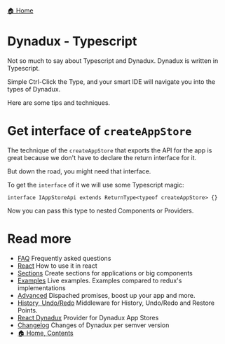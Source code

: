 [🏠 Home](../README.md)

# Dynadux - Typescript

Not so much to say about Typescript and Dynadux. Dynadux is written in Typescript. 

Simple Ctrl-Click the Type, and your smart IDE will navigate you into the types of Dynadux.

Here are some tips and techniques.

# Get interface of `createAppStore`

The technique of the `createAppStore` that exports the API for the app is great because we don't have to declare the return interface for it.

But down the road, you might need that interface. 

To get the `interface` of it we will use some Typescript magic:

`interface IAppStoreApi extends ReturnType<typeof createAppStore> {}`

Now you can pass this type to nested Components or Providers.

# Read more 

- [FAQ](./FAQ.md) Frequently asked questions
- [React](./React.md) How to use it in react
- [Sections](doc/API-Sections.md) Create sections for applications or big components
- [Examples](./Examples.md) Live examples. Examples compared to redux's implementations
- [Advanced](./Advanced.md) Dispached promises, boost up your app and more.
- [History, Undo/Redo](https://github.com/aneldev/dynadux-history-middleware) Middleware for History, Undo/Redo and Restore Points.
- [React Dynadux](https://github.com/aneldev/react-dynadux) Provider for Dynadux App Stores
- [Changelog](./Changelog.md) Changes of Dynadux per semver version
- [🏠 Home, Contents](../README.md#table-of-contents)
